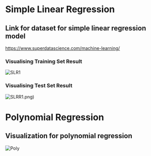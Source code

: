 # Simple Linear Regression

## Link for dataset for simple linear regression model
https://www.superdatascience.com/machine-learning/ 
### Visualising Training Set Result
![SLR1](https://user-images.githubusercontent.com/38453583/56263363-4c545400-6100-11e9-97b4-c6ee48681a00.png)

### Visualising Test Set Result
![SLR](https://user-images.githubusercontent.com/38453583/56263165-7e18eb00-60ff-11e9-87b2-e8a448c502a2.png)R1.png)

# Polynomial Regression
## Visualization for polynomial regression
![Poly](https://user-images.githubusercontent.com/38453583/56517231-095c0b80-655a-11e9-9b4e-8e416b8b700d.png)


